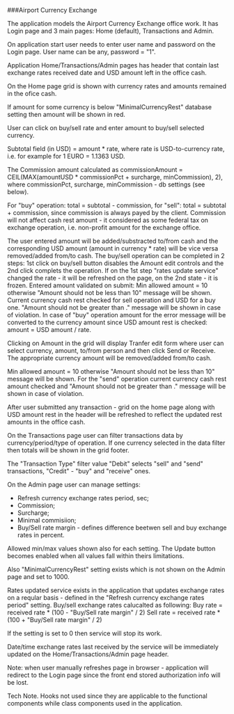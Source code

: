 ###Airport Currency Exchange

The application models the Airport Currency Exchange office work.
It has Login page and 3 main pages: Home (default), Transactions and Admin.

On application start user needs to enter user name and password on the Login page. User name can be any, password = "1".

Application Home/Transactions/Admin pages has header that contain last exchange rates received date and USD amount left in the office cash.

On the Home page grid is shown with currency rates and amounts remained in the ofice cash.

If amount for some currency is below "MinimalCurrencyRest" database setting then amount will be shown in red.

User can click on buy/sell rate and enter amount to buy/sell selected currency. 

Subtotal field (in USD) = amount * rate, where rate is USD-to-currency rate, i.e. for example for 1 EURO = 1.1363 USD.

The Commission amount calculated as commissionAmount = CEIL(MAX(amountUSD * commissionPct + surcharge, minCommission), 2),
where commissionPct, surcharge, minCommission - db settings (see below).

For "buy" operation: total = subtotal - commission, for "sell": total = subtotal + commission, since commission is always payed by the client.
Commission will not affect cash rest amount - it considered as some federal tax on exchange operation, i.e. non-profit amount for the exchange office.

The user entered amount will be added/substracted to/from cash and the corresponding USD amount (amount in currency * rate) will be vice versa removed/added from/to cash.
The buy/sell operation can be completed in 2 steps: 1st click on buy/sell button disables the Amount edit controls and the 2nd click complets the operation.
If on the 1st step "rates update service" changed the rate - it will be refreshed on the page, on the 2nd state - it is frozen.
Entered amount validated on submit:
Min allowed amount = 10 otherwise "Amount should not be less than 10" message will be shown.
Current currency cash rest checked for sell operation and USD for a buy one.
"Amount should not be greater than <amount>." message will be shown in case of violation.
In case of "buy" operation amount for the error message will be converted to the currency amount since USD amount rest is checked: amount = USD amount / rate.

Clicking on Amount in the grid will display Tranfer edit form where user can select currency, amount, to/from person and then click Send or Receive.
The appropriate currency amount will be removed/added from/to cash.

Min allowed amount = 10 otherwise "Amount should not be less than 10" message will be shown.
For the "send" operation current currency cash rest amount checked and "Amount should not be greater than <amount>." message will be shown in case of violation.

After user submitted any transaction - grid on the home page along with USD amount rest in the header will be refreshed to reflect the updated rest amounts in the office cash.

On the Transactions page user can filter transactions data by currency/period/type of operation.
If one currency selected in the data filter then totals will be shown in the grid footer.

The "Transaction Type" filter value "Debit" selects "sell" and "send" transactions, "Credit" - "buy" and "receive" ones.

On the Admin page user can manage settings:
- Refresh currency exchange rates period, sec;
- Commission;
- Surcharge;
- Minimal commisiion;
- Buy/Sell rate margin - defines difference beetwen sell and buy exchange rates in percent.

Allowed min/max values shown also for each setting. The Update button becomes enabled when all values fall within theirs limitations.

Also "MinimalCurrencyRest" setting exists which is not shown on the Admin page and set to 1000.

Rates updated service exists in the application that updates exchange rates on a reqular basis - defined in the "Refresh currency exchange rates period" setting. 
Buy/sell exchange rates calucalted as following:
Buy rate = received rate * (100 - "Buy/Sell rate margin" / 2)
Sell rate = received rate * (100 + "Buy/Sell rate margin" / 2)

If the setting is set to 0 then service will stop its work.

Date/time exchange rates last received by the service will be immediately updated on the Home/Transactions/Admin page header.

Note: when user manually refreshes page in browser - application will redirect to the Login page since the front end stored authorization info will be lost.

Tech Note. Hooks not used since they are applicable to the functional components while class components used in the application.
